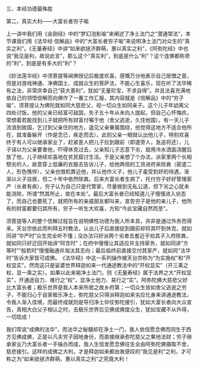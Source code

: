 三、本经功德最殊胜

第二，真实大利——大富长者穷子喻

​        上一讲中我们用《金刚经》中的“梦幻泡影喻”来阐述了净土法门之“潜通常法”，本节课我们用《法华经·信解品》中的“大富长者穷子喻”来说明净土法门对众生的“真实之利”。《无量寿经》中讲“如来欲拯济群萌，惠以真实之利”，《阿弥陀经》中也说“我见是利，故说此言”，那么这个“真实利”，到底是什么“利”？这个连佛都称奇的“利”，到底是有多大的“利”？

​        《妙法莲华经》中须菩提等闻佛授记后极度欢喜，感慨万分地表示自己居僧之首，但是对游戏神通、净佛国土、成就众生的菩萨法，不能心生喜乐，现在听了法华稀有之法，非常庆幸自己“获大善利”，犹如“无量珍宝，不求自得”。并且法喜充满地依自己的领悟信解而向佛作了一番工作汇报，其内容就是《信解品》中的“穷子喻”，须菩提认为佛陀就如同大慈悲父，视一切众生如同亲子。这个儿子年幼离父四处讨饭，他的父亲已经富可敌国，失子五十年从未向人提起，但自己心怀悔疚，常想着若能找到儿子就把所有财富付嘱于他（舍父逃逝，久住他国）。有一天儿子流浪到故国，乞讨到父亲住的地方，遥见父亲眷属围绕，他觉得这地方不适合他所在，就准备躲开（作是念已，疾走而去）。此刻父亲一眼就认出他儿子，特别欢喜终于有人可以继承家业了，赶紧差人把儿子拉到跟前（即遣旁人，急追将还），儿子误以为父亲要害他，吓得休克过去，父亲知儿子志意下劣，就用冷水洒面浇醒后放了他，儿子继续欢喜地在贫民窟讨生活。于是父亲想了个办法，派家里两个长相颓劣的人，故意穿上低廉的衣服去告诉儿子，给他两倍的工资进府来除粪（密遣二人，形色憔悴），父亲也借机靠近他，并认他作义子，他儿子虽受到好的待遇，渐渐以义子自居，但二十年中依然除粪。后来大富长者生病了，托付穷子好好管理家产（长者有疾），穷子认为自己只是代管家，尽量做到无私公道，但下劣之心犹未能消除，所谓“然其所止，故在本处”。最后大富长者已经知道儿子慢慢进入状态了，而自己也要死了，就把所有的亲戚朋友都叫来，宣告穷子是他的亲儿子，他所有的财富都要归其所有，穷子一听生大欢喜，方知“今此宝藏自然而至”。

​        须菩提等人的整个信解过程旨在说明佛性功德为我人所本具，并非是通过外务而得来。天台宗依此而判释五时教法，认出儿子后直接捉到跟前却将其吓到休克，就如同讲“华严时”众生完全听不懂；没办法只好派两个劣者去套近乎劝其子入府除粪，就如同只好迂回开始讲“阿含时”；在府中慢慢让其适应并主持家务，就如同讲“方等时”“般若时”慢慢融通并淘汰其志向；最后临终前直接交付其家产，就如同“法华时”告诉大家皆可成佛。
​        《法华经》中这一系列操作被天台宗称为“为实施权”和“开权显实”。然而这只是娑婆世界释迦如来一代通途教法中的“开权显实”（开三乘之权，显一乘之实）。如果以此来喻净土法门，则《无量寿经》属于法界之大“开权显实”，开通途自力、难行之“权”，显净土他力、易行之“实”。阿弥陀佛大慈悲父好比大富长者；极乐世界是我人本来所居之故乡府第；一切众生皆如舍父逃逝之穷子，不能归心于自家极乐净土，弥陀慈父只得派释迦如来劣应化身来讲通途教法，令我人渐入佳境，而最终成就则是导归净土仰仗弥陀接引，犹如大富长者向大众宣告，真相大白父子相认之时，去极乐世界后见佛成佛度众生，犹如宝藏不从外得，一切现成！

​        我们常说“成佛的法华”，而法华之秘髓却在净土一门，我人依信愿念佛而同生于西方见佛成佛，正是以凡夫穷子因地身份，而直接继承弥陀慈父之果地法财；穷子继承家业乃大富长者一手操办而成，我人生信发愿念佛往生全由阿弥陀佛摄取不舍，慈悲接引。这样的成佛之大利，才是释迦如来都由衷感叹的“我见是利”之利，才可称之为“如来欲拯济群萌，惠以真实之利”之究竟大利！